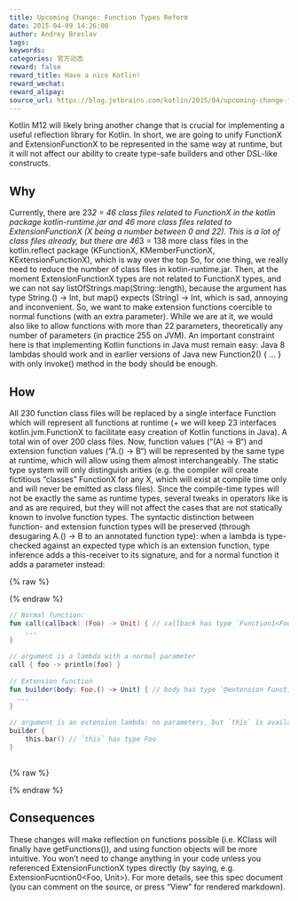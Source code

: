 ```yaml
---
title: Upcoming Change: Function Types Reform
date: 2015-04-09 14:26:00
author: Andrey Breslav
tags:
keywords:
categories: 官方动态
reward: false
reward_title: Have a nice Kotlin!
reward_wechat:
reward_alipay:
source_url: https://blog.jetbrains.com/kotlin/2015/04/upcoming-change-function-types-reform/
---
```


Kotlin M12 will likely bring another change that is crucial for implementing a useful reflection library for Kotlin. In short, we are going to unify FunctionX and ExtensionFunctionX to be represented in the same way at runtime, but it will not affect our ability to create type-safe builders and other DSL-like constructs.
## Why

Currently, there are 23*2 = 46 class files related to FunctionX in the kotlin package kotlin-runtime.jar and 46 more class files related to ExtensionFunctionX (X being a number between 0 and 22). This is a lot of class files already, but there are 46*3 = 138 more class files in the kotlin.reflect package (KFunctionX, KMemberFunctionX, KExtensionFunctionX), which is way over the top
So, for one thing, we really need to reduce the number of class files in kotlin-runtime.jar.
Then, at the moment ExtensionFunctionX types are not related to FunctionX types, and we can not say listOfStrings.map(String::length), because the argument has type String.() -> Int, but map() expects (String) -> Int, which is sad, annoying and inconvenient.
So, we want to make extension functions coercible to normal functions (with an extra parameter).
While we are at it, we would also like to allow functions with more than 22 parameters, theoretically any number of parameters (in practice 255 on JVM).
An important constraint here is that implementing Kotlin functions in Java must remain easy: Java 8 lambdas should work and in earlier versions of Java new Function2() { ... } with only invoke() method in the body should be enough.
## How

All 230 function class files will be replaced by a single interface Function which will represent all functions at runtime (+ we will keep 23 interfaces kotlin.jvm.FunctionX to facilitate easy creation of Kotlin functions in Java). A total win of over 200 class files.
Now, function values (“(A) -> B“) and extension function values (“A.() -> B“) will be represented by the same type at runtime, which will allow using them almost interchangeably. The static type system will only distinguish arities (e.g. the compiler will create fictitious “classes” FunctionX for any X, which will exist at compile time only and will never be emitted as class files).
Since the compile-time types will not be exactly the same as runtime types, several tweaks in operators like is and as are required, but they will not affect the cases that are not statically known to involve function types.
The syntactic distinction between function- and extension function types will be preserved (through desugaring A.() -> B to an annotated function type): when a lambda is type-checked against an expected type which is an extension function, type inference adds a this-receiver to its signature, and for a normal function it adds a parameter instead:

{% raw %}
<p></p>
{% endraw %}

```kotlin
// Normal function:
fun call(callback: (Foo) -> Unit) { // callback has type `Function1<Foo, Unit>
    ...
}
 
// argument is a lambda with a normal parameter
call { foo -> println(foo) }
 
// Extension function
fun builder(body: Foo.() -> Unit) { // body has type `@extension Function1<Foo, Unit>`
  ...
}
 
// argument is an extension lambda: no parameters, but `this` is available
builder {
    this.bar() // `this` has type Foo
}
 
```

{% raw %}
<p></p>
{% endraw %}

## Consequences

These changes will make reflection on functions possible (i.e. KClass will finally have getFunctions()), and using function objects will be more intuitive.
You won’t need to change anything in your code unless you referenced ExtensionFunctionX types directly (by saying, e.g. ExtensionFucntion0<Foo, Unit>).
For more details, see this spec document (you can comment on the source, or press “View” for rendered markdown).
